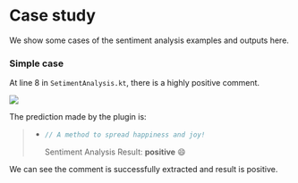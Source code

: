 # Case study

We show some cases of the sentiment analysis examples and outputs here.


### Simple case 

At line 8 in `SetimentAnalysis.kt`, there is a highly positive comment. 

![](.)

The prediction made by the plugin is:

> - ```kotlin
>   // A method to spread happiness and joy!
>   ```
>   Sentiment Analysis Result: **positive** :smile:

We can see the comment is successfully extracted and result is positive.
